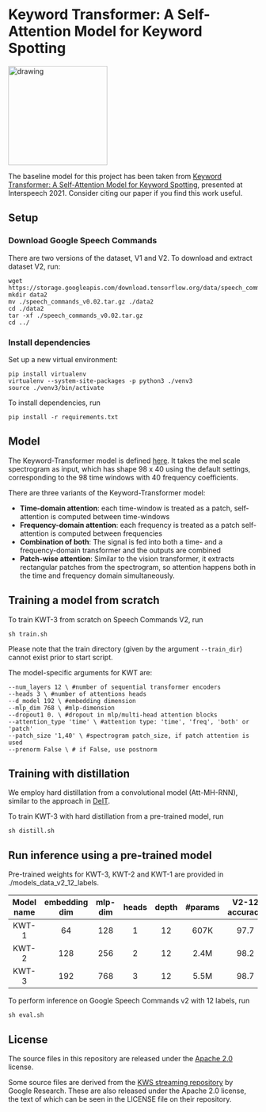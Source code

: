 # Keyword Transformer: A Self-Attention Model for Keyword Spotting

<img src="kwt.png" alt="drawing" width="200"/>

The baseline model for this project has been taken from [Keyword Transformer: A Self-Attention Model for Keyword Spotting](https://arxiv.org/abs/2104.00769), presented at Interspeech 2021. Consider citing our paper if you find this work useful.


## Setup

### Download Google Speech Commands

There are two versions of the dataset, V1 and V2. To download and extract dataset V2, run:

```shell
wget https://storage.googleapis.com/download.tensorflow.org/data/speech_commands_v0.02.tar.gz
mkdir data2
mv ./speech_commands_v0.02.tar.gz ./data2
cd ./data2
tar -xf ./speech_commands_v0.02.tar.gz
cd ../
```

### Install dependencies

Set up a new virtual environment:

```shell
pip install virtualenv
virtualenv --system-site-packages -p python3 ./venv3
source ./venv3/bin/activate
```

To install dependencies, run

```shell
pip install -r requirements.txt
```

## Model
The Keyword-Transformer model is defined [here](kws_streaming/models/kws_transformer.py). It takes the mel scale spectrogram as input, which has shape 98 x 40 using the default settings, corresponding to the 98 time windows with 40 frequency coefficients.

There are three variants of the Keyword-Transformer model:

* **Time-domain attention**: each time-window is treated as a patch, self-attention is computed between time-windows
* **Frequency-domain attention**: each frequency is treated as a patch self-attention is computed between frequencies
* **Combination of both**: The signal is fed into both a time- and a frequency-domain transformer and the outputs are combined
* **Patch-wise attention**: Similar to the vision transformer, it extracts rectangular patches from the spectrogram, so attention happens both in the time and frequency domain simultaneously.

## Training a model from scratch
To train KWT-3 from scratch on Speech Commands V2, run  

```shell
sh train.sh
```

Please note that the train directory (given by the argument  `--train_dir`) cannot exist prior to start script.

The model-specific arguments for KWT are:

```shell
--num_layers 12 \ #number of sequential transformer encoders
--heads 3 \ #number of attentions heads
--d_model 192 \ #embedding dimension
--mlp_dim 768 \ #mlp-dimension
--dropout1 0. \ #dropout in mlp/multi-head attention blocks
--attention_type 'time' \ #attention type: 'time', 'freq', 'both' or 'patch'
--patch_size '1,40' \ #spectrogram patch_size, if patch attention is used
--prenorm False \ # if False, use postnorm
```

## Training with distillation

We employ hard distillation from a convolutional model (Att-MH-RNN), similar to the approach in [DeIT](https://github.com/facebookresearch/deit).

To train KWT-3 with hard distillation from a pre-trained model, run

```shell
sh distill.sh
```

## Run inference using a pre-trained model

Pre-trained weights for KWT-3, KWT-2 and KWT-1 are provided in ./models_data_v2_12_labels.

|Model name|embedding dim|mlp-dim|heads|depth|#params|V2-12 accuracy|pre-trained|
|:-:|:-:|:-:|:-:|:-:|:-:|:-:|:-:|
|KWT-1|64|128|1|12|607K|97.7|[here](models_data_v2_12_labels/kwt1)|
|KWT-2|128|256|2|12|2.4M|98.2|[here](models_data_v2_12_labels/kwt2)|
|KWT-3|192|768|3|12|5.5M|98.7|[here](models_data_v2_12_labels/kwt3)|

To perform inference on Google Speech Commands v2 with 12 labels, run

```shell
sh eval.sh
```

## License

The source files in this repository are released under the [Apache 2.0](LICENSE.txt) license.

Some source files are derived from the [KWS streaming repository](https://github.com/google-research/google-research/tree/master/kws_streaming) by Google Research. These are also released under the Apache 2.0 license, the text of which can be seen in the LICENSE file on their repository.
